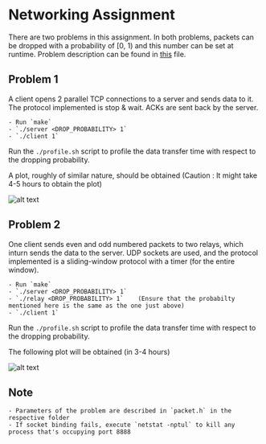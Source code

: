 # Networking Assignment

There are two problems in this assignment. In both problems, packets can be dropped with a probability of [0, 1) and this number can be set at runtime. Problem description can be found in [this](Problem-Statement.pdf) file.

## Problem 1

A client opens 2 parallel TCP connections to a server and sends data to it. The protocol implemented is stop & wait. ACKs are sent back by the server.

	- Run `make`
	- `./server <DROP_PROBABILITY> 1`
	- `./client 1`

Run the `./profile.sh` script to profile the data transfer time with respect to the dropping probability.

A plot, roughly of similar nature, should be obtained (Caution : It might take 4-5 hours to obtain the plot)

![alt text][prof1]

[prof1]: https://github.com/anwesh0304/Computer-Networks/blob/master/Problem%201/profile.png "Profile of problem 1"  

## Problem 2

One client sends even and odd numbered packets to two relays, which inturn sends the data to the server. UDP sockets are used, and the protocol implemented is a sliding-window protocol with a timer (for the entire window).

	- Run `make`
	- `./server <DROP_PROBABILITY> 1`
	- `./relay <DROP_PROBABILITY> 1`	(Ensure that the probabilty mentioned here is the same as the one just above)
	- `./client 1`

Run the `./profile.sh` script to profile the data transfer time with respect to the dropping probability.

The following plot will be obtained (in 3-4 hours)


![alt text][prof2]

[prof2]: https://github.com/anwesh0304/Computer-Networks/blob/master/Problem%202/prof.png "Profile of problem 2"  

## Note

	- Parameters of the problem are described in `packet.h` in the respective folder
	- If socket binding fails, execute `netstat -nptul` to kill any process that's occupying port 8888
